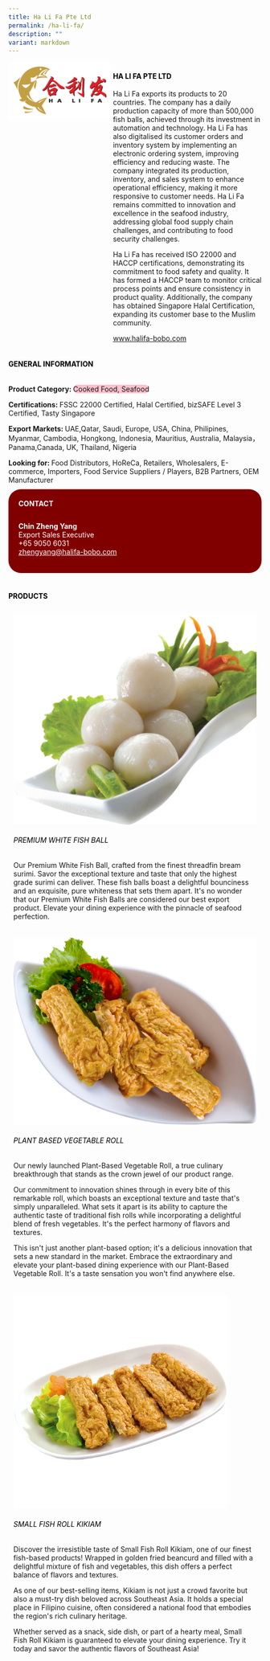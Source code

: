 ```yaml
---
title: Ha Li Fa Pte Ltd
permalink: /ha-li-fa/
description: ""
variant: markdown
---
```

<div class="flex-paragraph">
	<div style="display: flex; flex-wrap: wrap;" class="flex-container">
		<div style="flex: 1 1 40%; display: block;" class="card sgds">
			<img src="/images/Ha%20Li%20Fa/ha_li_fa_logo.png">
		</div>
		<div style="flex: 1 1 58%; display: block; margin-left: 3px" class="card-sgds">
			<h4 style="text-transform: uppercase; color: black;"><b>Ha Li Fa Pte Ltd</b></h4>
			<p>Ha Li Fa exports its products to 20 countries. The company has a daily production capacity of more than 500,000 fish balls, achieved through its investment in automation and technology. Ha Li Fa has also digitalised its customer orders and inventory system by implementing an electronic ordering system, improving efficiency and reducing waste. The company integrated its production, inventory, and sales system to enhance operational efficiency, making it more responsive to customer needs. Ha Li Fa remains committed to innovation and excellence in the seafood industry, addressing global food supply chain challenges, and contributing to food security challenges.</p>
			<p>Ha Li Fa has received ISO 22000 and HACCP certifications, demonstrating its commitment to food safety and quality. It has formed a HACCP team to monitor critical process points and ensure consistency in product quality. Additionally, the company has obtained Singapore Halal Certification, expanding its customer base to the Muslim community.</p>
			<p><a target="_blank" href="https://www.halifa-bobo.com">www.halifa-bobo.com</a></p>
		</div>
	</div>
</div>

<h4 style="text-transform: uppercase; color: black;">
	<b>General Information</b>
</h4>
<div style="display: flex; flex-wrap: wrap;" class="flex-container">
	<div style="flex: 1 1 65%; display: block; align-self: stretch" class="card sgds">
		<div class="flex-paragraph">
			<p>
				<b>Product Category: </b>
				<span style="background-color: pink; border-radius: 10px;">Cooked Food, Seafood</span>
			</p>
			<p>
				<b>Certifications: </b>FSSC 22000 Certified, Halal Certified, bizSAFE Level 3 Certified, Tasty Singapore
			</p>
			<p>
				<b>Export Markets: </b>UAE,Qatar, Saudi, Europe, USA, China, Philipines, Myanmar, Cambodia, Hongkong, Indonesia, Mauritius, Australia, Malaysia，Panama,Canada, UK, Thailand, Nigeria
			</p>
			<p style="margin-bottom: 10px;">
				<b>Looking for: </b>Food Distributors, HoReCa, Retailers, Wholesalers, E-commerce, Importers, Food Service Suppliers / Players, B2B Partners, OEM Manufacturer
			</p>
		</div>
	</div>
	<div style="flex: 1 1 35%; padding: 10px; display: block; background-color: maroon; border-radius: 25px; align-self: center;" class="card sgds">
		<h4 style="color: white; margin-top: 10px; margin-left: 10px;">CONTACT</h4>
		<div class="flex-paragraph">
			<p style="padding: 10px; color: white;">
				<b>Chin Zheng Yang</b>
				<br>Export Sales Executive<br>+65 9050 6031<br>
				<a style="color: white;" href="mailto:zhengyang@halifa-bobo.com">zhengyang@halifa-bobo.com</a>
			</p>
		</div>
	</div>
</div>
<br>
<h4 style="text-transform: uppercase; color: black;">
	<b>Products</b>
</h4>
<div style="display: flex; flex-wrap: wrap;">
	<div style="flex: 1 1 47%; margin: 10px; display: block;" class="card sgds">
		<div style="display: block;" class="flex-image">
			<img src="/images/Ha%20Li%20Fa/ha_li_fa_product_01.jpg">
		</div>
		<div class="flex-paragraph">
			<h6 style="text-transform: uppercase; color: black;">Premium White Fish Ball</h6>
			<p>Our Premium White Fish Ball, crafted from the finest threadfin bream surimi. Savor the exceptional texture and taste that only the highest grade surimi can deliver. These fish balls boast a delightful bounciness and an exquisite, pure whiteness that sets them apart. It's no wonder that our Premium White Fish Balls are considered our best export product. Elevate your dining experience with the pinnacle of seafood perfection.</p>
		</div>
	</div>
	<div style="flex: 1 1 47%; margin: 10px; display: block;" class="card sgds">
		<div style="display: block;" class="flex-image">
			<img src="/images/Ha%20Li%20Fa/ha_li_fa_product_02.jpg">
		</div>
		<div class="flex-paragraph">
			<h6 style="text-transform: uppercase; color: black;">Plant Based Vegetable Roll</h6>
			<p>Our newly launched Plant-Based Vegetable Roll, a true culinary breakthrough that stands as the crown jewel of our product range.</p>
			<p>Our commitment to innovation shines through in every bite of this remarkable roll, which boasts an exceptional texture and taste that's simply unparalleled. What sets it apart is its ability to capture the authentic taste of traditional fish rolls while incorporating a delightful blend of fresh vegetables. It's the perfect harmony of flavors and textures.</p>
			<p>This isn't just another plant-based option; it's a delicious innovation that sets a new standard in the market. Embrace the extraordinary and elevate your plant-based dining experience with our Plant-Based Vegetable Roll. It's a taste sensation you won't find anywhere else.</p>
		</div>
	</div>
	<div style="flex: 1 1 47%; margin: 10px; display: block;" class="card sgds">
		<div style="display: block;" class="flex-image">
			<img src="/images/Ha%20Li%20Fa/ha_li_fa_product_03.jpg">
		</div>
		<div class="flex-paragraph">
			<h6 style="text-transform: uppercase; color: black;">Small Fish Roll Kikiam</h6>
			<p>Discover the irresistible taste of Small Fish Roll Kikiam, one of our finest fish-based products! Wrapped in golden fried beancurd and filled with a delightful mixture of fish and vegetables, this dish offers a perfect balance of flavors and textures.</p>
			<p>As one of our best-selling items, Kikiam is not just a crowd favorite but also a must-try dish beloved across Southeast Asia. It holds a special place in Filipino cuisine, often considered a national food that embodies the region's rich culinary heritage.</p>
			<p>Whether served as a snack, side dish, or part of a hearty meal, Small Fish Roll Kikiam is guaranteed to elevate your dining experience. Try it today and savor the authentic flavors of Southeast Asia!</p>
		</div>
	</div>
</div>